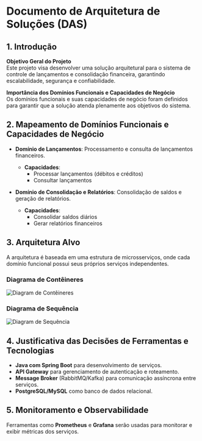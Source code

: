 # Documento de Arquitetura de Soluções (DAS)

## 1. Introdução
**Objetivo Geral do Projeto**  
Este projeto visa desenvolver uma solução arquitetural para o sistema de controle de lançamentos e consolidação financeira, garantindo escalabilidade, segurança e confiabilidade.

**Importância dos Domínios Funcionais e Capacidades de Negócio**  
Os domínios funcionais e suas capacidades de negócio foram definidos para garantir que a solução atenda plenamente aos objetivos do sistema.

## 2. Mapeamento de Domínios Funcionais e Capacidades de Negócio
- **Domínio de Lançamentos**: Processamento e consulta de lançamentos financeiros.
  - **Capacidades**:
    - Processar lançamentos (débitos e créditos)
    - Consultar lançamentos

- **Domínio de Consolidação e Relatórios**: Consolidação de saldos e geração de relatórios.
  - **Capacidades**:
    - Consolidar saldos diários
    - Gerar relatórios financeiros

## 3. Arquitetura Alvo
A arquitetura é baseada em uma estrutura de microsserviços, onde cada domínio funcional possui seus próprios serviços independentes.

### Diagrama de Contêineres
![Diagram de Contêineres](link-para-o-diagrama.png)  <!-- Atualize com o link real quando o diagrama estiver pronto -->

### Diagrama de Sequência
![Diagram de Sequência](link-para-o-diagrama.png)  <!-- Atualize com o link real quando o diagrama estiver pronto -->

## 4. Justificativa das Decisões de Ferramentas e Tecnologias
- **Java com Spring Boot** para desenvolvimento de serviços.
- **API Gateway** para gerenciamento de autenticação e roteamento.
- **Message Broker** (RabbitMQ/Kafka) para comunicação assíncrona entre serviços.
- **PostgreSQL/MySQL** como banco de dados relacional.

## 5. Monitoramento e Observabilidade
Ferramentas como **Prometheus** e **Grafana** serão usadas para monitorar e exibir métricas dos serviços.

